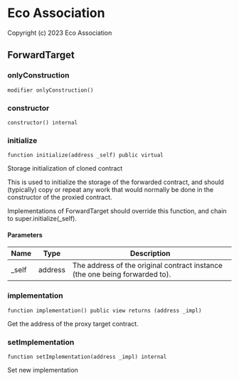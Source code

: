 # Eco Association
Copyright (c) 2023 Eco Association

## ForwardTarget

### onlyConstruction

```solidity
modifier onlyConstruction()
```

### constructor

```solidity
constructor() internal
```

### initialize

```solidity
function initialize(address _self) public virtual
```

Storage initialization of cloned contract

This is used to initialize the storage of the forwarded contract, and
should (typically) copy or repeat any work that would normally be
done in the constructor of the proxied contract.

Implementations of ForwardTarget should override this function,
and chain to super.initialize(_self).

#### Parameters

| Name | Type | Description |
| ---- | ---- | ----------- |
| _self | address | The address of the original contract instance (the one being              forwarded to). |

### implementation

```solidity
function implementation() public view returns (address _impl)
```

Get the address of the proxy target contract.

### setImplementation

```solidity
function setImplementation(address _impl) internal
```

Set new implementation

